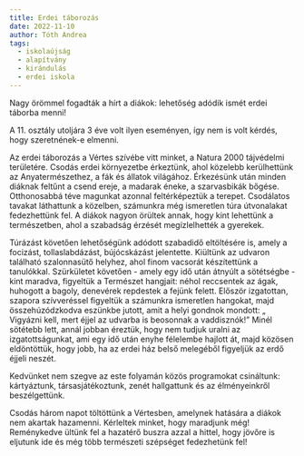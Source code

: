 ```yaml
---
title: Erdei táborozás
date: 2022-11-10
author: Tóth Andrea
tags:
  - iskolaújság
  - alapítvány
  - kirándulás
  - erdei iskola
---
```


Nagy örömmel fogadták a hírt a diákok: lehetőség adódik ismét erdei táborba menni!

A 11. osztály utoljára 3 éve volt ilyen eseményen, így nem is volt kérdés, hogy szeretnének-e elmenni.

Az erdei táborozás a Vértes szívébe vitt minket, a Natura 2000 tájvédelmi területére. Csodás erdei környezetbe érkeztünk, ahol közelebb kerülhettünk az Anyatermészethez, a fák és állatok világához. Érkezésünk után minden diáknak feltűnt a csend ereje, a madarak éneke, a szarvasbikák bőgése. Otthonosabbá téve magunkat azonnal feltérképeztük a terepet.  Csodálatos tavakat láthattunk a közelben, számunkra még ismeretlen túra útvonalakat fedezhettünk fel. A diákok nagyon örültek annak, hogy kint lehettünk a természetben, ahol a szabadság érzését megízlelhették a gyerekek. 

Túrázást követően lehetőségünk adódott szabadidő eltöltésére is, amely a focizást, tollaslabdázást, bújócskázást jelentette. Kiültünk az udvaron található szalonnasütő helyhez, ahol finom vacsorát készítettünk a tanulókkal. Szürkületet követően - amely egy idő után átnyúlt a sötétségbe - kint maradva, figyeltük a Természet hangjait: néhol reccsentek az ágak, huhogott a bagoly, denevérek repdestek a fejünk felett. Először izgatottan, szapora szívveréssel figyeltük a számunkra ismeretlen hangokat, majd összehúzódzkodva eszünkbe jutott, amit a helyi gondnok mondott: „ Vigyázni kell, mert éjjel az udvarba is beosonnak a vaddisznók!” Minél sötétebb lett, annál jobban éreztük, hogy nem tudjuk uralni az izgatottságunkat, ami egy idő után enyhe félelembe hajlott át, majd közösen eldöntöttük, hogy jobb, ha az erdei ház belső melegéből figyeljük az erdő éjjeli neszét. 

Kedvünket nem szegve az este folyamán közös programokat csináltunk: kártyáztunk, társasjátékoztunk, zenét hallgattunk és az élményeinkről beszélgettünk.

Csodás három napot töltöttünk a Vértesben, amelynek hatására a diákok nem akartak hazamenni. Kérleltek minket, hogy maradjunk még! Reménykedve ültünk fel a hazatérő buszra azzal a hittel, hogy jövőre is eljutunk ide és még több természeti szépséget fedezhetünk fel!

